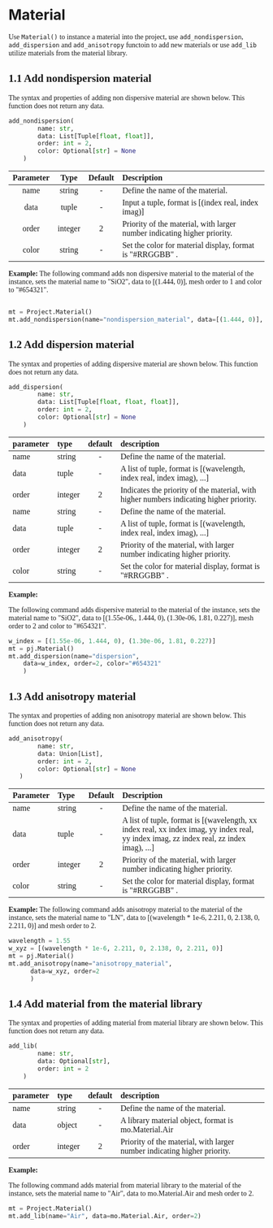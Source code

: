 

# Material

<font face = "Calibri">

<div class="text-justify">

Use `Material()` to instance a material into the project, use `add_nondispersion`, `add_dispersion` and `add_anisotropy` functoin to add new materials or use `add_lib` utilize materials from the material library.


## 1.1 Add nondispersion material

The syntax and properties of adding non dispersive material are shown below. This function does not return any data.


```python
add_nondispersion(
        name: str,
        data: List[Tuple[float, float]],
        order: int = 2,
        color: Optional[str] = None      
	)
```

| Parameter  | Type | Default | Description|
|:------------:|:-----:|:-----:|:--------------------|
|name |string | - |Define the name of the material.|
| data |tuple | - | Input a tuple, format is [(index real, index imag)] | 
| order | integer | 2  | Priority of the material, with larger number indicating higher priority.|
| color     | string  |    -     | Set the color for material display, format is "#RRGGBB" .   |

**Example:**
The following command adds non dispersive material to the material of the instance, sets the material name to "SiO2", data to [(1.444, 0)], mesh order to 1 and color to "#654321".

```python

mt = Project.Material()
mt.add_nondispersion(name="nondispersion_material", data=[(1.444, 0)], order=1,color="#654321")
```

</div>

## 1.2 Add dispersion material

The syntax and properties of adding dispersive material are shown below. This function does not return any data.


```python
add_dispersion(
        name: str,
        data: List[Tuple[float, float, float]],
        order: int = 2,
        color: Optional[str] = None
	)
```

| parameter      | type    | default   | description    |
|:---------|:--------|:----------:|:--------------|    
| name      | string  |  -  |   Define the name of the material.             |
| data      | tuple |     -      |A list of tuple, format is [(wavelength, index real, index imag), ...]       |
| order       | integer | 2         |  Indicates the priority of the material, with higher numbers indicating higher priority.      | 
| name   | string  |    -   |   Define the name of the material.           |
| data  | tuple   | - | A list of tuple, format is [(wavelength, index real, index imag), ...]       |
| order   | integer | 2         |  Priority of the material, with larger number indicating higher priority.   |
| color   | string  |    -     | Set the color for material display, format is "#RRGGBB" .   |


**Example:**

The following command adds dispersive material to the material of the instance, sets the material name to "SiO2", data to [(1.55e-06,, 1.444, 0), (1.30e-06, 1.81, 0.227)], mesh order to 2 and color to "#654321".

```python
w_index = [(1.55e-06, 1.444, 0), (1.30e-06, 1.81, 0.227)]
mt = pj.Material()
mt.add_dispersion(name="dispersion",
    data=w_index, order=2, color="#654321"
    )
```

## 1.3 Add anisotropy material

The syntax and properties of adding non anisotropy material are shown below. This function does not return any data.


```python
add_anisotropy(
        name: str,
        data: Union[List],
        order: int = 2,
        color: Optional[str] = None
   )
```
| Parameter | Type | Default | Description |
|:------------------|:--------|:----------:|:-------------------------|
| name   | string  |    -   |   Define the name of the material.           |
| data  | tuple   | - | A list of tuple, format is [(wavelength, xx index real, xx index imag, yy index real, yy index imag, zz index real, zz index imag), ...] |
| order   | integer | 2         |  Priority of the material, with larger number indicating higher priority.  |
| color   | string  |    -     | Set the color for material display, format is "#RRGGBB" .   |

**Example:** 
The following command adds anisotropy material to the material of the instance, sets the material name to "LN", data to [(wavelength * 1e-6, 2.211, 0, 2.138, 0, 2.211, 0)] and mesh order to 2.

```python
wavelength = 1.55
w_xyz = [(wavelength * 1e-6, 2.211, 0, 2.138, 0, 2.211, 0)]
mt = pj.Material()
mt.add_anisotropy(name="anisotropy_material", 
      data=w_xyz, order=2
      )
```

## 1.4 Add material from the material library

The syntax and properties of adding material from material library are shown below. This function does not return any data.


```python
add_lib(
        name: str,
        data: Optional[str],
        order: int = 2
    )
```

| parameter               | type    | default   | description                    |
|:-----------------|:--------|:----------:|:---------------------|
| name         | string  |     -      |    Define the name of the material.    |                  
| data   | object  | -  | A library material object, format is mo.Material.Air       |
| order     | integer | 2      |     Priority of the material, with larger number indicating higher priority.    |

**Example:**

The following command adds material from material library to the material of the instance, sets the material name to "Air", data to mo.Material.Air and mesh order to 2.

```python
mt = Project.Material()
mt.add_lib(name="Air", data=mo.Material.Air, order=2)

```

</font>
